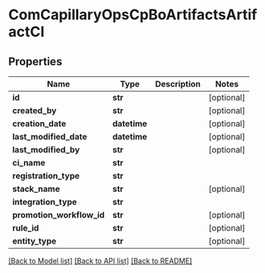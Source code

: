 # ComCapillaryOpsCpBoArtifactsArtifactCI

## Properties
Name | Type | Description | Notes
------------ | ------------- | ------------- | -------------
**id** | **str** |  | [optional] 
**created_by** | **str** |  | [optional] 
**creation_date** | **datetime** |  | [optional] 
**last_modified_date** | **datetime** |  | [optional] 
**last_modified_by** | **str** |  | [optional] 
**ci_name** | **str** |  | 
**registration_type** | **str** |  | 
**stack_name** | **str** |  | [optional] 
**integration_type** | **str** |  | 
**promotion_workflow_id** | **str** |  | [optional] 
**rule_id** | **str** |  | [optional] 
**entity_type** | **str** |  | [optional] 

[[Back to Model list]](../README.md#documentation-for-models) [[Back to API list]](../README.md#documentation-for-api-endpoints) [[Back to README]](../README.md)

